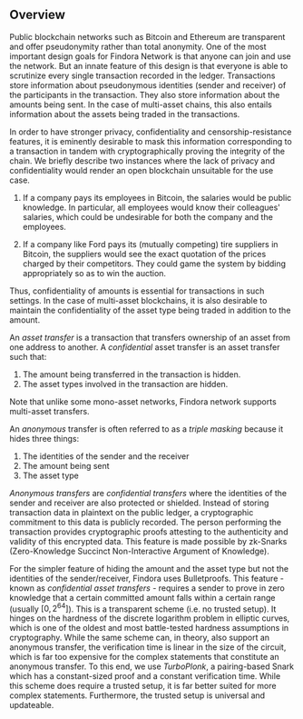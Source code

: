 ## Overview

Public blockchain networks such as Bitcoin and Ethereum are transparent and offer pseudonymity rather than total anonymity. One of the most important design goals for Findora Network is that anyone can join and use the network. But an innate feature of this design is that everyone is able to scrutinize every single transaction recorded in the ledger. Transactions store information about pseudonymous identities (sender and receiver) of the participants in the transaction. They also store information about the amounts being sent. In the case of multi-asset chains, this also entails information about the assets being traded in the transactions.

In order to have stronger privacy, confidentiality and censorship-resistance features, it is eminently desirable to mask this information corresponding to a transaction in tandem with cryptographically proving the integrity of the chain. We briefly describe two instances where the lack of privacy and confidentiality would render an open blockchain unsuitable for the use case.

1. If a company pays its employees in Bitcoin, the salaries would be public knowledge. In particular, all employees would know their colleagues' salaries, which could be undesirable for both the company and the employees.

2. If a company like Ford pays its (mutually competing) tire suppliers in Bitcoin, the suppliers would see the exact quotation of the prices charged by their competitors. They could game the system by bidding appropriately so as to win the auction.

Thus, confidentiality of amounts is essential for transactions in such settings. In the case of multi-asset blockchains, it is also desirable to maintain the confidentiality of the asset type being traded in addition to the amount.

An *asset transfer* is a transaction that transfers ownership of an asset from one address to another. A *confidential* asset transfer is an asset transfer such that:

1. The amount being transferred in the transaction is hidden.
2. The asset types involved in the transaction are hidden.

Note that unlike some mono-asset networks, Findora network supports multi-asset transfers.

An *anonymous* transfer is often referred to as a *triple masking* because it hides three things:

1. The identities of the sender and the receiver
2. The amount being sent
3. The asset type

*Anonymous transfers* are *confidential transfers* where the identities of the sender and receiver are also protected or shielded. Instead of storing transaction data in plaintext on the public ledger, a cryptographic commitment to this data is publicly recorded. The person performing the transaction provides cryptographic proofs attesting to the authenticity and validity of this encrypted data. This feature is made possible by zk-Snarks (Zero-Knowledge Succinct Non-Interactive Argument of Knowledge).

For the simpler feature of hiding the amount and the asset type but not the identities of the sender/receiver, Findora uses Bulletproofs. This feature - known as *confidential asset transfers* - requires a sender to prove in zero knowledge that a certain committed amount falls within a certain range (usually $[0, 2^{64}]$). This is a transparent scheme (i.e. no trusted setup). It hinges on the hardness of the discrete logarithm problem in elliptic curves, which is one of the oldest and most battle-tested hardness assumptions in cryptography. While the same scheme can, in theory, also support an anonymous transfer, the verification time is linear in the size of the circuit, which is far too expensive for the complex statements that constitute an anonymous transfer. To this end, we use *TurboPlonk*, a pairing-based Snark which has a constant-sized proof and a constant verification time. While this scheme does require a trusted setup, it is far better suited for more complex statements. Furthermore, the trusted setup is universal and updateable.
